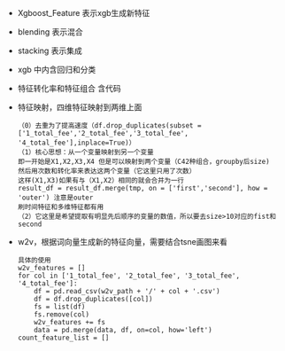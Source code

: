 - Xgboost_Feature 表示xgb生成新特征

- blending 表示混合

- stacking 表示集成

- xgb 中内含回归和分类

- 特征转化率和特征组合 含代码

- 特征映射，四维特征映射到两维上面

  ```
  （0）去重为了提高速度（df.drop_duplicates(subset =['1_total_fee','2_total_fee','3_total_fee', '4_total_fee'],inplace=True)）
  （1）核心思想：从一个变量映射到另一个变量
  即一开始是X1,X2,X3,X4 但是可以映射到两个变量（C42种组合，groupby后size)
  然后用次数和转化率来表达这两个变量（它这里只用了次数）
  这样(X1,X3)如果有与（X1,X2）相同的就会合并为一行
  result_df = result_df.merge(tmp, on = ['first','second'], how = 'outer') 注意是outer
  刷时间特征和多维特征都有用
  （2）它这里是希望提取有明显先后顺序的变量的数值，所以要去size>10对应的fist和second
  ```

- w2v，根据词向量生成新的特征向量，需要结合tsne画图来看

  ```
  具体的使用
  w2v_features = []
  for col in ['1_total_fee', '2_total_fee', '3_total_fee', '4_total_fee']:
      df = pd.read_csv(w2v_path + '/' + col + '.csv')
      df = df.drop_duplicates([col])
      fs = list(df)
      fs.remove(col)
      w2v_features += fs
      data = pd.merge(data, df, on=col, how='left')
  count_feature_list = []
  ```
